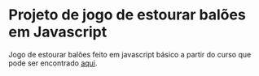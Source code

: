 # Projeto de jogo de estourar balões em Javascript

Jogo de estourar balões feito em javascript básico a partir do curso que pode ser encontrado [aqui](https://www.udemy.com/course/curso-completo-do-desenvolvedor-web/).